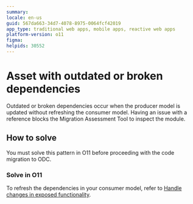 ```yaml
---
summary: 
locale: en-us
guid: 567da663-34d7-4078-8975-0064fcf42019
app_type: traditional web apps, mobile apps, reactive web apps
platform-version: o11
figma: 
helpids: 30552
---
```


# Asset with outdated or broken dependencies

Outdated or broken dependencies occur when the producer model is updated without refreshing the consumer model. Having an issue with a reference blocks the Migration Assessment Tool to inspect the module.

## How to solve

You must solve this pattern in O11 before proceeding with the code migration to ODC.

### Solve in O11

To refresh the dependencies in your consumer model, refer to [Handle changes in exposed functionality](../../building-apps/reuse-and-refactor/handle-changes.md).
